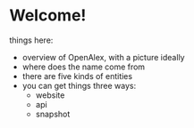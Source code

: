 # Welcome!

things here:

* overview of OpenAlex, with a picture ideally
* where does the name come from
* there are five kinds of entities
* you can get things three ways:
  * website
  * api
  * snapshot
